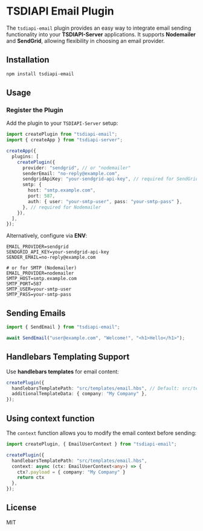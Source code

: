 # TSDIAPI Email Plugin

The `tsdiapi-email` plugin provides an easy way to integrate email sending functionality into your **TSDIAPI-Server** applications. It supports **Nodemailer** and **SendGrid**, allowing flexibility in choosing an email provider.

## Installation

```sh
npm install tsdiapi-email
```

## Usage

### Register the Plugin

Add the plugin to your `TSDIAPI-Server` setup:

```typescript
import createPlugin from "tsdiapi-email";
import { createApp } from "tsdiapi-server";

createApp({
  plugins: [
    createPlugin({
      provider: "sendgrid", // or "nodemailer"
      senderEmail: "no-reply@example.com",
      sendgridApiKey: "your-sendgrid-api-key", // required for SendGrid
      smtp: {
        host: "smtp.example.com",
        port: 587,
        auth: { user: "your-smtp-user", pass: "your-smtp-pass" },
      }, // required for Nodemailer
    }),
  ],
});
```

Alternatively, configure via **ENV**:

```env
EMAIL_PROVIDER=sendgrid
SENDGRID_API_KEY=your-sendgrid-api-key
SENDER_EMAIL=no-reply@example.com

# or for SMTP (Nodemailer)
EMAIL_PROVIDER=nodemailer
SMTP_HOST=smtp.example.com
SMTP_PORT=587
SMTP_USER=your-smtp-user
SMTP_PASS=your-smtp-pass
```

## Sending Emails

```typescript
import { SendEmail } from "tsdiapi-email";

await SendEmail("user@example.com", "Welcome!", "<h1>Hello</h1>");
```

## Handlebars Templating Support

Use **handlebars templates** for email content:

```typescript
createPlugin({
  handlebarsTemplatePath: "src/templates/email.hbs", // Default: src/templates/email.hbs
  additionalTemplateData: { company: "My Company" },
});
```

## Using context function

The `context` function allows you to modify the email context before sending:

```typescript
import createPlugin, { EmailUserContext } from "tsdiapi-email";

createPlugin({
  handlebarsTemplatePath: "src/templates/email.hbs",
  context: async (ctx: EmailUserContext<any>) => {
    ctx?.payload = { company: "My Company" }
    return ctx
  },
});
```

## License

MIT
